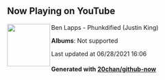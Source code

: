 ## Now Playing on YouTube

[<img align="left" width="100" src="https://yt3.ggpht.com/ytc/AKedOLT8lmVZjud2giX8mAI81iEJX-QLNeTv4YZWLbs=s88-c-k-c0x00ffffff-no-rj-mo">](https://www.youtube.com/channel/UCkl4OIrV43TzjWXYBo9zRdQ)

Ben Lapps - Phunkdified (Justin King)

**Albums**: Not supported

Last updated at 06/28/2021 16:06

#### Generated with [20chan/github-now](https://github.com/20chan/github-now)
